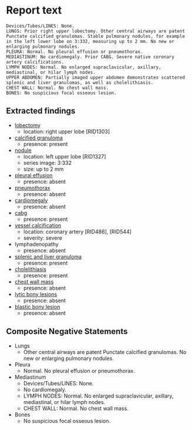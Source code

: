 # Report text

```text
Devices/Tubes/LINES: None.
LUNGS: Prior right upper lobectomy. Other central airways are patent Punctate calcified granulomas. Stable pulmonary nodules, for example in the left lower lobe on 3:332, measuring up to 2 mm. No new or enlarging pulmonary nodules.
PLEURA: Normal. No pleural effusion or pneumothorax.
MEDIASTINUM: No cardiomegaly. Prior CABG. Severe native coronary artery calcifications.
LYMPH NODES: Normal. No enlarged supraclavicular, axillary, mediastinal, or hilar lymph nodes.
UPPER ABDOMEN: Partially imaged upper abdomen demonstrates scattered splenic and liver granulomas, as well as cholelithiasis.
CHEST WALL: Normal. No chest wall mass.
BONES: No suspicious focal osseous lesion.
```

## Extracted findings

- [lobectomy](../../definitions/hood/lobectomy.json)
  - location: right upper lobe \[RID1303\]
- [calcified granuloma](../../definitions/hood/calcified-granuloma.json)
  - presence: present
- [nodule](../../definitions/hood/adrenal-nodule.json)
  - location: left upper lobe \[RID1327\]
  - series image: 3:332
  - size: up to 2 mm
- [pleural effusion](../../definitions/hood/pleural-effusion.json)
  - presence: absent
- [pneumothorax](../../definitions/hood/pneumothorax.json)
  - presence: absent
- [cardiomegaly](../../definitions/upmedic/Cardiomegaly.cde.md)
  - presence: absent
- [cabg](../../definitions/hood/cabg.json)
  - presence: present
- [vessel calcification](../../definitions/nuance/coronary_artery_calcification.json)
  - location: coronary artery \[RID486\], \[RID544\]
  - severity: severe
- lymphadenopathy
  - presence: absent
- [splenic and liver granuloma](../../definitions/nuance/liver_or_spleen_granuloma.json)
  - presence: present
- [cholelithiasis](../../definitions/hood/cholelithiasis.json)
  - presence: present
- [chest wall mass](../../definitions/hood/chest-wall.json)  
  - presence: absent
- [lytic bony lesions](../../definitions/hood/lytic-lesion.md)
  - presence: absent
- [blastic bony lesion](../../definitions/hood/sclerotic-lesion.md)
  - presence: absent

## Composite Negative Statements

- Lungs
  - Other central airways are patent Punctate calcified granulomas. No new or enlarging pulmonary nodules.
- Pleura
  - Normal. No pleural effusion or pneumothorax.
- Mediastinum
  - Devices/Tubes/LINES: None.
  - No cardiomegaly.
  - LYMPH NODES: Normal. No enlarged supraclavicular, axillary, mediastinal, or hilar lymph nodes.
  - CHEST WALL: Normal. No chest wall mass.
- Bones
  - No suspicious focal osseous lesion.
